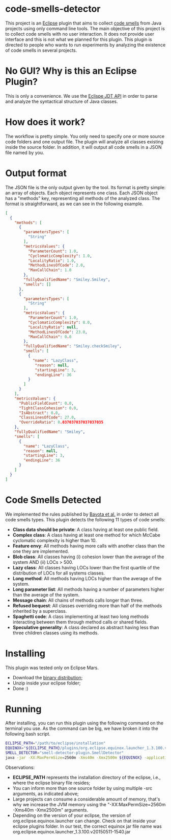 # code-smells-detector

This project is an [Eclipse](http://www.eclipse.org) plugin that aims to collect [code smells](https://sourcemaking.com/refactoring/smells) from Java projects using only command line tools. The main objective of this project is to collect code smells with no user interaction. It does not provide user interface and this is not what we planned for this plugin. This plugin is directed to people who wants to run experiments by analyzing the existence of code smells in several projects.

# No GUI? Why is this an Eclipse Plugin?

This is only a convenience. We use the [Eclispe JDT API](http://www.eclipse.org/jdt/) in order to parse and analyze the syntactical structure of Java classes. 

# How does it work?

The workflow is pretty simple. You only need to specify one or more source code folders and one output file. The plugin will analyze all classes existing inside the source folder. In addition, it will output all code smells in a JSON file named by you. 

# Output format

The JSON file is the only output given by the tool. Its format is pretty simple: an array of objects. Each object represents one class. Each JSON object has a "methods" key, representing all methods of the analyzed class. The format is straightforward, as we can see in the following example.

```json
[
  {
    "methods": [
      {
        "parametersTypes": [
          "String"
        ],
        "metricsValues": {
          "ParameterCount": 1.0,
          "CyclomaticComplexity": 1.0,
          "LocalityRatio": 1.0,
          "MethodLinesOfCode": 2.0,
          "MaxCallChain": 1.0
        },
        "fullyQualifiedName": "Smiley.Smiley",
        "smells": []
      },
      {
        "parametersTypes": [
          "String"
        ],
        "metricsValues": {
          "ParameterCount": 1.0,
          "CyclomaticComplexity": 8.0,
          "LocalityRatio": null,
          "MethodLinesOfCode": 23.0,
          "MaxCallChain": 0.0
        },
        "fullyQualifiedName": "Smiley.checkSmiley",
        "smells": [
          {
		    "name": "LazyClass",
		     "reason": null,
		     "startingLine": 3,
		     "endingLine": 36
		  }
        ]
      }
    ],
    "metricsValues": {
      "PublicFieldCount": 0.0,
      "TightClassCohesion": 0.0,
      "IsAbstract": 0.0,
      "ClassLinesOfCode": 27.0,
      "OverrideRatio": 0.037037037037037035
    },
    "fullyQualifiedName": "Smiley",
    "smells": [
      {
        "name": "LazyClass",
        "reason": null,
        "startingLine": 3,
        "endingLine": 36
      }
    ]
  }
]
```


# Code Smells Detected

We implemented the rules published by [Bavota et al.](http://www.sciencedirect.com/science/article/pii/S0164121215001053) in order to detect all code smells types. This plugin detects the following 11 types of code smells:

- **Class data should be private**: 	A class having at least one public field.
- **Complex class**:	A class having at least one method for which McCabe cyclomatic complexity is higher than 10.
- **Feature envy**:	All methods having more calls with another class than the one they are implemented.
- **Blob class**:	All classes having (i) cohesion lower than the average of the system AND (ii) LOCs > 500.
- **Lazy class**:	All classes having LOCs lower than the first quartile of the distribution of LOCs for all systems classes.
- **Long method**:	All methods having LOCs higher than the average of the system.
- **Long parameter list**: 	All methods having a number of parameters higher than the average of the system.
- **Message chain**: 	All chains of methods calls longer than three.
- **Refused bequest**: 	All classes overriding more than half of the methods inherited by a superclass.
- **Spaghetti code**: 	A class implementing at least two long methods interacting between them through method calls or shared fields. 
- **Speculative generality**:	A class declared as abstract having less than three children classes using its methods.

# Installing

This plugin was tested only on Eclipse Mars.

- Download the [binary distribution](http://diegocedrim.github.io/downloads/smell-detector.zip);
- Unzip inside your eclipse folder;
- Done :)

# Running 

After installing, you can run this plugin using the following command on the terminal you use. As the command can be big, we have broken it into the following bash script.

```bash
ECLIPSE_PATH="/path/to/eclipse/installation"
EQUINOX="${ECLIPSE_PATH}/plugins/org.eclipse.equinox.launcher_1.3.100.v20150511-1540.jar org.eclipse.core.launcher.Main"
SMELL_DETECTOR="smell-detector-plugin.SmellDetector"
java -jar -XX:MaxPermSize=2560m -Xms40m -Xmx2500m ${EQUINOX} -application ${SMELL_DETECTOR} -sf "smells.json" -src "/path/to/source/folder/" -src "/other/source/folder/"
```

Observations:
- **ECLIPSE_PATH** represents the installation directory of the eclipse, i.e., where the eclipse binary file resides;
- You can inform more than one source folder by using multiple -src arguments, as indicated above;
- Large projects can consume a considerable amount of memory, that's why we increase the JVM memory using the "-XX:MaxPermSize=2560m -Xms40m -Xmx2500m" arguments.
- Depending on the version of your eclipse, the version of org.eclipse.equinox.launcher can change. Check on that inside your eclipse plugins folder. In our test, the correct equinox jar file name was org.eclipse.equinox.launcher_1.3.100.v20150511-1540.jar
